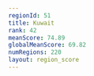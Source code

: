 ```yaml
---
regionId: 51
title: Kuwait
rank: 42
meanScore: 74.89
globalMeanScore: 69.82
numRegions: 220
layout: region_score
---
```

